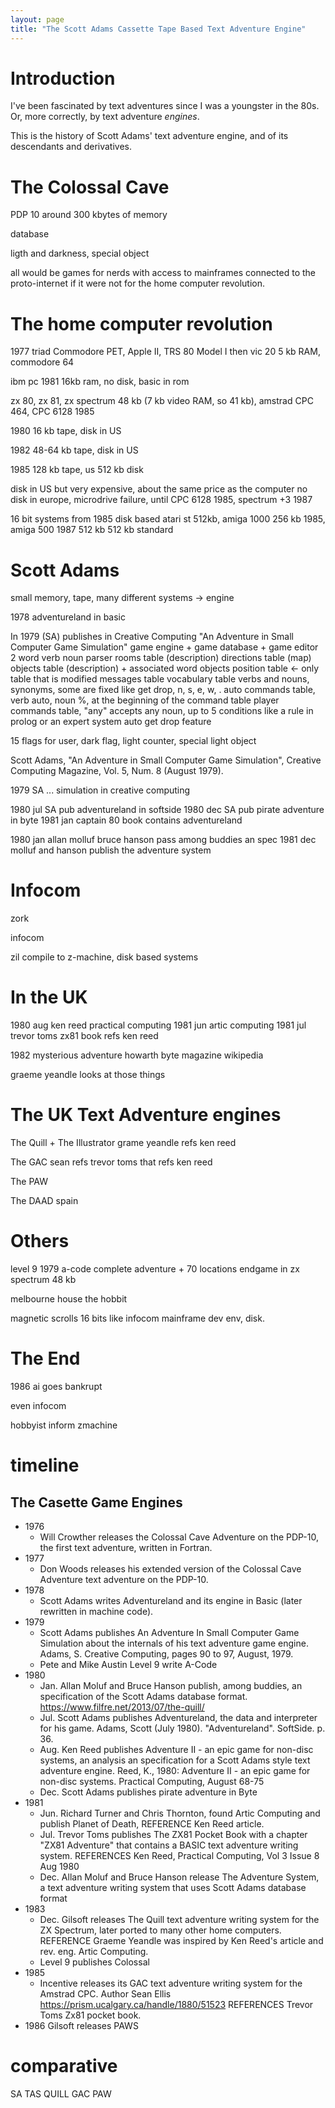 ```yaml
---
layout: page
title: "The Scott Adams Cassette Tape Based Text Adventure Engine"
---
```


# Introduction
I've been fascinated by text adventures since I was a youngster in the 80s. Or, more correctly, by text adventure *engines*.

This is the history of Scott Adams' text adventure engine, and of its descendants and derivatives. 


# The Colossal Cave

PDP 10 around 300 kbytes of memory

database

ligth and darkness, special object

all would be games for nerds with access to mainframes connected to the proto-internet if it were not for the home computer revolution.

# The home computer revolution 

1977 triad Commodore PET, Apple II, TRS 80 Model I
then vic 20 5 kb RAM, commodore 64

ibm pc 1981 16kb ram, no disk, basic in rom

zx 80, zx 81, zx spectrum 48 kb (7 kb video RAM, so 41 kb), amstrad CPC 464, CPC 6128 1985

1980 16 kb tape, disk in US

1982 48-64 kb tape, disk in US

1985 128 kb tape, us 512 kb disk

disk in US but very expensive, about the same price as the computer
no disk in europe, microdrive failure, until CPC 6128 1985, spectrum +3 1987

16 bit systems from 1985 disk based atari st 512kb, amiga 1000 256 kb 1985, amiga 500 1987 512 kb 
512 kb standard

# Scott Adams

small memory, tape, many different systems -> engine

1978 adventureland in basic

In 1979 (SA) publishes in Creative Computing "An Adventure in Small Computer Game Simulation"
 game engine + game database + game editor
 2 word verb noun parser
 rooms table (description)
 directions table (map)
 objects table (description) + associated word
 objects position table <- only table that is modified
 messages table
 vocabulary table verbs and nouns, synonyms, some are fixed like get drop, n, s, e, w, .
 auto commands table, verb auto, noun %, at the beginning of the command table
 player commands table, "any" accepts any noun, up to 5 conditions like a rule in prolog or an expert system 
 auto get drop feature

 15 flags for user, dark flag, light counter, special light object


Scott Adams, "An Adventure in Small Computer Game Simulation", Creative Computing Magazine, Vol. 5, Num. 8 (August 1979).

1979 SA ... simulation in creative computing

1980 jul SA pub adventureland in softside
1980 dec SA pub pirate adventure in byte
1981 jan captain 80 book contains adventureland

1980 jan allan molluf bruce hanson pass among buddies an spec
1981 dec molluf and hanson publish the adventure system

# Infocom

zork

infocom

zil compile to z-machine, disk based systems

# In the UK

1980 aug ken reed practical computing
1981 jun artic computing
1981 jul trevor toms zx81 book refs ken reed

1982 mysterious adventure howarth byte magazine wikipedia

graeme yeandle looks at those things

# The UK Text Adventure engines

The Quill + The Illustrator
grame yeandle refs ken reed

The GAC 
sean refs trevor toms that refs ken reed

The PAW

The DAAD spain

# Others

level 9 1979 a-code complete adventure + 70 locations endgame in zx spectrum 48 kb

melbourne house the hobbit

magnetic scrolls 16 bits like infocom mainframe dev env, disk.

# The End

1986 ai goes bankrupt

even infocom 

hobbyist inform zmachine

# timeline

## The Casette Game Engines

* 1976
    * Will Crowther releases the Colossal Cave Adventure on the PDP-10, the first text adventure, written in Fortran.
* 1977
    * Don Woods releases his extended version of the Colossal Cave Adventure text adventure on the PDP-10.
* 1978
    * Scott Adams writes Adventureland and its engine in Basic (later rewritten in machine code).
* 1979
    * Scott Adams publishes An Adventure In Small Computer Game Simulation about the internals of his text adventure game engine. Adams, S. Creative Computing, pages 90 to 97, August, 1979.
    * Pete and Mike Austin Level 9 write A-Code
* 1980
    * Jan. Allan Moluf and Bruce Hanson publish, among buddies, an specification of the Scott Adams database format. https://www.filfre.net/2013/07/the-quill/
    * Jul. Scott Adams publishes Adventureland, the data and interpreter for his game. Adams, Scott (July 1980). "Adventureland". SoftSide. p. 36.
    * Aug. Ken Reed publishes Adventure II - an epic game for non-disc systems, an analysis an specification for a Scott Adams style text adventure engine. Reed, K., 1980: Adventure II - an epic game for non-disc systems. Practical Computing, August 68-75
    * Dec. Scott Adams publishes pirate adventure in Byte
* 1981
    * Jun. Richard Turner and Chris Thornton, found Artic Computing and publish Planet of Death, REFERENCE Ken Reed article.
    * Jul. Trevor Toms publishes The ZX81 Pocket Book with a chapter "ZX81 Adventure" that contains a BASIC text adventure writing system. REFERENCES Ken Reed, Practical Computing, Vol 3 Issue 8 Aug 1980
    * Dec. Allan Moluf and Bruce Hanson release The Adventure System, a text adventure writing system that uses Scott Adams database format
* 1983
    * Dec. Gilsoft releases The Quill text adventure writing system for the ZX Spectrum, later ported to many other home computers. REFERENCE Graeme Yeandle was inspired by Ken Reed's article and rev. eng. Artic Computing. 
    * Level 9 publishes Colossal
* 1985
    * Incentive releases its GAC text adventure writing system for the Amstrad CPC. Author Sean Ellis https://prism.ucalgary.ca/handle/1880/51523 REFERENCES Trevor Toms Zx81 pocket book.
* 1986 Gilsoft releases PAWS

# comparative

SA TAS QUILL GAC PAW